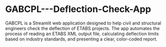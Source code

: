 # GABCPL---Deflection-Check-App
GABCPL is a Streamlit web application designed to help civil and structural engineers check the deflection of ETABS projects. The app automates the process of reading an ETABS XML output file, calculating deflection limits based on industry standards, and presenting a clear, color-coded report.
